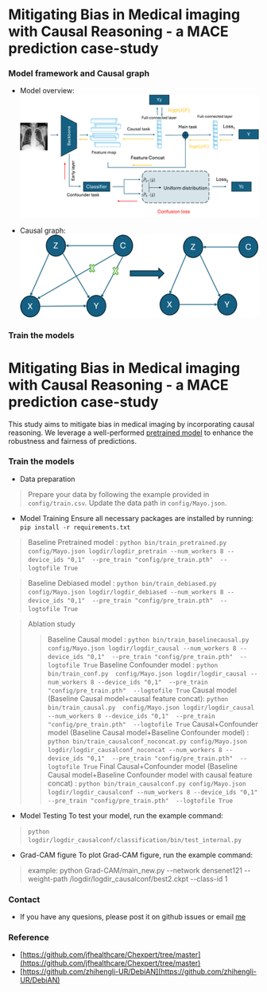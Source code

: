 # Mitigating Bias in Medical imaging with Causal Reasoning - a MACE prediction case-study

### Model framework and Causal graph 

* Model overview:
![Model framework](https://github.com/OrchidPi/Mitigating-Bias-in-Medical-imaging-with-Causal-Reasoning/blob/main/config/Causal%20Framework.png)

* Causal graph:
![Causal Graph](https://github.com/OrchidPi/Mitigating-Bias-in-Medical-imaging-with-Causal-Reasoning/blob/main/config/Causal%20Graph.png)


### Train the models

# Mitigating Bias in Medical imaging with Causal Reasoning - a MACE prediction case-study

This study aims to mitigate bias in medical imaging by incorporating causal reasoning. We leverage a well-performed [pretrained model](https://github.com/jfhealthcare/Chexpert/tree/master) to enhance the robustness and fairness of predictions.

### Train the models

* Data preparation
> Prepare your data by following the example provided in `config/train.csv`.
> Update the data path in `config/Mayo.json`.

* Model Training
Ensure all necessary packages are installed by running:
`pip install -r requirements.txt`
> Baseline Pretrained model : `python bin/train_pretrained.py  config/Mayo.json logdir/logdir_pretrain --num_workers 8 --device_ids "0,1"  --pre_train "config/pre_train.pth"  --logtofile True`

> Baseline Debiased model : `python bin/train_debiased.py  config/Mayo.json logdir/logdir_debiased --num_workers 8 --device_ids "0,1"  --pre_train "config/pre_train.pth"  --logtofile True`

> Ablation study 
>> Baseline Causal model : `python bin/train_baselinecausal.py  config/Mayo.json logdir/logdir_causal --num_workers 8 --device_ids "0,1"  --pre_train "config/pre_train.pth"  --logtofile True`
>> Baseline Confounder model : `python bin/train_conf.py  config/Mayo.json logdir/logdir_causal --num_workers 8 --device_ids "0,1"  --pre_train "config/pre_train.pth"  --logtofile True`
>> Causal model (Baseline Causal model+causal feature concat): `python bin/train_causal.py  config/Mayo.json logdir/logdir_causal --num_workers 8 --device_ids "0,1"  --pre_train "config/pre_train.pth"  --logtofile True`
>> Causal+Confounder model (Baseline Causal model+Baseline Confounder model) : `python bin/train_causalconf_noconcat.py config/Mayo.json logdir/logdir_causalconf_noconcat --num_workers 8 --device_ids "0,1"  --pre_train "config/pre_train.pth"  --logtofile True`
>> Final Causal+Confounder model (Baseline Causal model+Baseline Confounder model with causal feature concat) : `python bin/train_causalconf.py config/Mayo.json logdir/logdir_causalconf --num_workers 8 --device_ids "0,1"  --pre_train "config/pre_train.pth"  --logtofile True`

* Model Testing
To test your model, run the example command:
> `python logdir/logdir_causalconf/classification/bin/test_internal.py`

* Grad-CAM figure
To plot Grad-CAM figure, run the example command:
> example: python Grad-CAM/main_new.py --network densenet121 --weight-path /logdir/logdir_causalconf/best2.ckpt --class-id 1




### Contact
* If you have any quesions, please post it on github issues or email [me](jialupi@asu.edu)

### Reference
* [https://github.com/jfhealthcare/Chexpert/tree/master](https://github.com/jfhealthcare/Chexpert/tree/master)
* [https://github.com/zhihengli-UR/DebiAN](https://github.com/zhihengli-UR/DebiAN)


